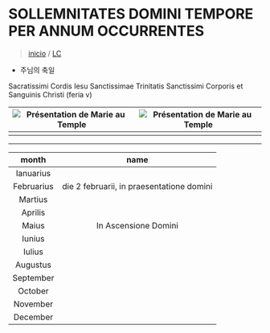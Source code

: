 # SOLLEMNITATES DOMINI TEMPORE PER ANNUM OCCURRENTES
> [inicio](./README.md) / [LC](../LC.md)
* 주님의 축일


Sacratissimi Cordis Iesu
Sanctissimae Trinitatis
Sanctissimi Corporis et Sanguinis Christi (feria v)




|  ![Présentation de Marie au Temple ](https://www.medaille-miraculeuse.fr/wp-content/uploads/2020/11/Marie-presentee-au-Temple-Vitraux-de-la-nef-Cathedrale-Notre-Dame-Ottawa.jpg) | ![Présentation de Marie au Temple ](https://www.medaille-miraculeuse.fr/wp-content/uploads/2020/11/Marie-presentee-au-Temple-Vitraux-de-la-nef-Cathedrale-Notre-Dame-Ottawa.jpg) |
| :--: | :--: |
|   |   |

----

| month | name  |
| :--: | :--: |
| Ianuarius |    |
| Februarius | die 2 februarii, in praesentatione domini  |
| Martius |   |
| Aprilis | |
| Maius |  In Ascensione Domini |
| Iunius | |
| Iulius | |
| Augustus | |
| September | |
| October | |
| November | |
| December | |
